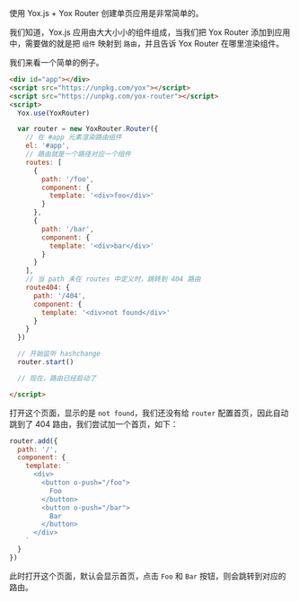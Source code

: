 使用 Yox.js + Yox Router 创建单页应用是非常简单的。

我们知道，Yox.js 应用由大大小小的组件组成，当我们把 Yox Router 添加到应用中，需要做的就是把 `组件` 映射到 `路由`，并且告诉 Yox Router 在哪里渲染组件。

我们来看一个简单的例子。

```html
<div id="app"></div>
<script src="https://unpkg.com/yox"></script>
<script src="https://unpkg.com/yox-router"></script>
<script>
  Yox.use(YoxRouter)

  var router = new YoxRouter.Router({
    // 在 #app 元素渲染路由组件
    el: '#app',
    // 路由就是一个路径对应一个组件
    routes: [
      {
        path: '/foo',
        component: {
          template: '<div>foo</div>'
        }
      },
      {
        path: '/bar',
        component: {
          template: '<div>bar</div>'
        }
      }
    ],
    // 当 path 未在 routes 中定义时，跳转到 404 路由
    route404: {
      path: '/404',
      component: {
        template: '<div>not found</div>'
      }
    }
  })

  // 开始监听 hashchange
  router.start()

  // 现在，路由已经启动了

</script>
```

打开这个页面，显示的是 `not found`，我们还没有给 `router` 配置首页，因此自动跳到了 404 路由，我们尝试加一个首页，如下：

```js
router.add({
  path: '/',
  component: {
    template: `
      <div>
        <button o-push="/foo">
          Foo
        </button>
        <button o-push="/bar">
          Bar
        </button>
      </div>
    `
  }
})
```

此时打开这个页面，默认会显示首页，点击 `Foo` 和 `Bar` 按钮，则会跳转到对应的路由。